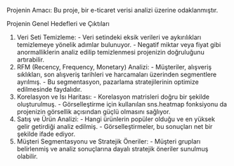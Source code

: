 Projenin Amacı:
Bu proje, bir e-ticaret verisi analizi üzerine odaklanmıştır. 


Projenin Genel Hedefleri ve Çıktıları
  1) Veri Seti Temizleme:
    - Veri setindeki eksik verileri ve aykırılıkları temizlemeye yönelik adımlar bulunuyor.
    - Negatif miktar veya fiyat gibi anormalliklerin analiz edilip temizlenmesi projenizin doğruluğunu artırabilir.
  2) RFM (Recency, Frequency, Monetary) Analizi:
    - Müşteriler, alışveriş sıklıkları, son alışveriş tarihleri ve harcamaları üzerinden segmentlere ayrılmış.
    - Bu segmentasyon, pazarlama stratejilerinin optimize edilmesinde faydalıdır.
  3) Korelasyon ve Isı Haritası:
    - Korelasyon matrisleri doğru bir şekilde oluşturulmuş.
    - Görselleştirme için kullanılan sns.heatmap fonksiyonu da projenizin görsellik açısından güçlü olmasını sağlıyor.
  4) Satış ve Ürün Analizi:
    - Hangi ürünlerin popüler olduğu ve en yüksek gelir getirdiği analiz edilmiş.
    - Görselleştirmeler, bu sonuçları net bir şekilde ifade ediyor.
  5) Müşteri Segmentasyonu ve Stratejik Öneriler:
    - Müşteri grupları belirlenmiş ve analiz sonuçlarına dayalı stratejik öneriler sunulmuş olabilir.


